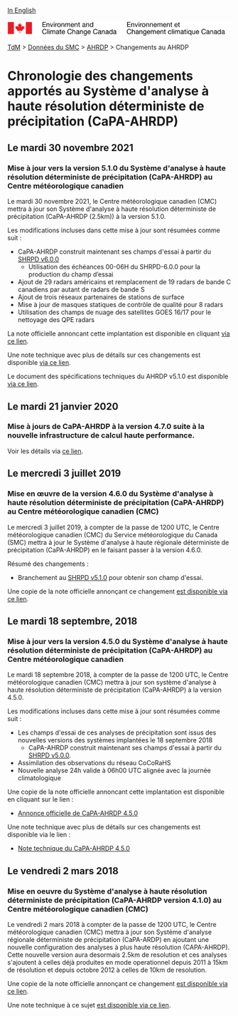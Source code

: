 [In English](changelog_hrdpa_en.md)

![ECCC logo](../../img_eccc-logo.png)

[TdM](../../readme_fr.md) > [Données du SMC](../readme_fr.md) > [AHRDP](readme_hrdpa_fr.md) > Changements au AHRDP

# Chronologie des changements apportés au Système d'analyse à haute résolution déterministe de précipitation (CaPA-AHRDP)

## Le mardi 30 novembre 2021

### Mise à jour vers la version 5.1.0 du Système d'analyse à haute résolution déterministe de précipitation (CaPA-AHRDP) au Centre météorologique canadien

Le mardi 30 novembre 2021, le Centre météorologique canadien (CMC) mettra à jour son Système d'analyse à haute résolution déterministe de précipitation (CaPA-AHRDP (2.5km)) à la version 5.1.0.

Les modifications incluses dans cette mise à jour sont résumées comme suit :

* CaPA-AHRDP construit maintenant ses champs d'essai à partir du [SHRPD v6.0.0](../nwp_hrdps/changelog_hrdps_fr.md)
   * Utilisation des échéances 00-06H du SHRPD-6.0.0 pour la production du champ d’essai
* Ajout de 29 radars américains et remplacement de 19 radars de bande C canadiens par autant de radars de bande S
* Ajout de trois réseaux partenaires de stations de surface
* Mise à jour de masques statiques de contrôle de qualité pour 8 radars
* Utilisation des champs de nuage des satellites GOES 16/17 pour le nettoyage des QPE radars

La note officielle annoncant cette implantation est disponible en cliquant [via ce lien](https://dd.meteo.gc.ca/doc/genots/2021/11/30/NOCN03_CWAO_xxxxx).

Une note technique avec plus de détails sur ces changements est disponible [via ce lien](https://collaboration.cmc.ec.gc.ca/cmc/cmoi/product_guide/docs/tech_notes/technote_capa_hrdpa-510_f.pdf).

Le document des spécifications techniques du AHRDP v5.1.0 est disponible [via ce lien](https://collaboration.cmc.ec.gc.ca/cmc/cmoi/product_guide/docs/tech_specifications/tech_specifications_HRDPA_5.1.0_f.pdf).

## Le mardi 21 janvier 2020

### Mise à jours de CaPA-AHRDP à la version 4.7.0 suite à la nouvelle infrastructure de calcul haute performance. 

Voir les détails via [ce lien](../changelog_multisystems_fr.md).

## Le mercredi 3 juillet 2019

### Mise en œuvre de la version 4.6.0 du Système d'analyse à haute résolution déterministe de précipitation (CaPA-AHRDP) au Centre météorologique canadien (CMC)

Le mercredi 3 juillet 2019, à compter de la passe de 1200 UTC, le Centre météorologique canadien (CMC) du Service météorologique du Canada (SMC) mettra à jour le Système d'analyse à haute régionale déterministe de précipitation (CaPA-AHRDP) en le faisant passer à la version 4.6.0.

Résumé des changements :

* Branchement au [SHRPD v5.1.0](../nwp_hrdps/changelog_hrdps_fr.md) pour obtenir son champ d'essai.

Une copie de la note officielle annonçant ce changement [est disponible via ce lien](http://dd.meteo.gc.ca/doc/genots/2019/07/03/NOCN03_CWAO_031240___43184).

## Le mardi 18 septembre, 2018

### Mise à jour vers la version 4.5.0 du Système d'analyse à haute résolution déterministe de précipitation (CaPA-AHRDP) au Centre météorologique canadien

Le mardi 18 septembre 2018, à compter de la passe de 1200 UTC, le Centre météorologique canadien (CMC) mettra à jour son système d'analyse à haute résolution déterministe de précipitation (CaPA-AHRDP) à la version 4.5.0.

Les modifications incluses dans cette mise à jour sont résumées comme suit :

* Les champs d'essai de ces analyses de précipitation sont issus des nouvelles versions des systèmes implantées le 18 septembre 2018
    * CaPA-AHRDP construit maintenant ses champs d'essai à partir du [SHRPD v5.0.0](../nwp_hrdps/changelog_hrdps_fr.md).
* Assimilation des observations du réseau CoCoRaHS
* Nouvelle analyse 24h valide à 06h00 UTC alignée avec la journée climatologique

Une copie de la note officielle annoncant cette implantation est disponible en cliquant sur le lien :

* [Annonce officielle de CaPA-AHRDP 4.5.0](http://dd.meteo.gc.ca/doc/genots/2018/09/17/NOCN03_CWAO_171416___54417)

Une note technique avec plus de détails sur ces changements est disponible via le lien :

* [Note technique du CaPA-AHRDP 4.5.0](https://collaboration.cmc.ec.gc.ca/cmc/cmoi/product_guide/docs/tech_notes/technote_capa_hrdpa-450_20180918_f.pdf)

## Le vendredi 2 mars 2018

### Mise en oeuvre du Système d'analyse à haute résolution déterministe de précipitation (CaPA-AHRDP version 4.1.0) au Centre météorologique canadien (CMC)

Le vendredi 2 mars 2018 à compter de la passe de 1200 UTC, le Centre météorologique canadien (CMC) mettra à jour son Système d'analyse régionale déterministe de précipitation (CaPA-ARDP) en ajoutant une nouvelle configuration des analyses à plus haute résolution (CAPA-AHRDP). Cette nouvelle version aura desormais 2.5km de resolution et ces analyses s'ajoutent à celles déjà produites en mode operationnel depuis 2011 à 15km de résolution et depuis octobre 2012 à celles de 10km de resolution.

Une copie de la note officielle annonçant ce changement [est disponible via ce lien](http://dd.meteo.gc.ca/doc/genots/2018/03/02/NOCN03_CWAO_022008___00002).

Une note technique à ce sujet [est disponible via ce lien](https://collaboration.cmc.ec.gc.ca/cmc/cmoi/product_guide/docs/tech_notes/CAPA-HRDPA_4_1_0_Tech_note_f.pdf).







